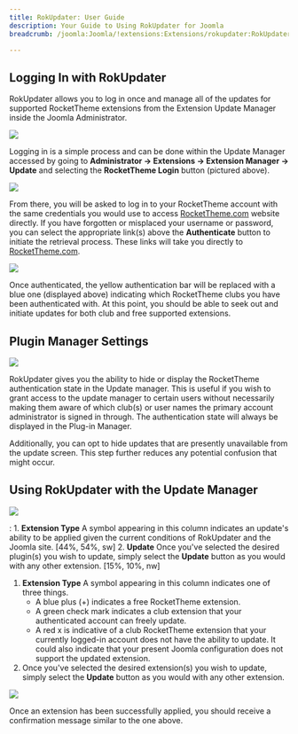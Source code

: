 ```yaml
---
title: RokUpdater: User Guide
description: Your Guide to Using RokUpdater for Joomla
breadcrumb: /joomla:Joomla/!extensions:Extensions/rokupdater:RokUpdater

---
```


Logging In with RokUpdater
-----
RokUpdater allows you to log in once and manage all of the updates for supported RocketTheme extensions from the Extension Update Manager inside the Joomla Administrator.

![][login_1]

Logging in is a simple process and can be done within the Update Manager accessed by going to **Administrator -> Extensions -> Extension Manager -> Update** and selecting the **RocketTheme Login** button (pictured above).

![][login_2]

From there, you will be asked to log in to your RocketTheme account with the same credentials you would use to access [RocketTheme.com][rockettheme] website directly. If you have forgotten or misplaced your username or password, you can select the appropriate link(s) above the **Authenticate** button to initiate the retrieval process. These links will take you directly to [RocketTheme.com][rockettheme].

![][login_3]

Once authenticated, the yellow authentication bar will be replaced with a blue one (displayed above) indicating which RocketTheme clubs you have been authenticated with. At this point, you should be able to seek out and initiate updates for both club and free supported extensions.

Plugin Manager Settings
-----
![][rokupdater_plugin_manager_1]

RokUpdater gives you the ability to hide or display the RocketTheme authentication state in the Update manager. This is useful if you wish to grant access to the update manager to certain users without necessarily making them aware of which club(s) or user names the primary account administrator is signed in through. The authentication state will always be displayed in the Plug-in Manager.

Additionally, you can opt to hide updates that are presently unavailable from the update screen. This step further reduces any potential confusion that might occur.

Using RokUpdater with the Update Manager
-----
![][rokupdater_update_manager_1]

:   1. **Extension Type** A symbol appearing in this column indicates an update's ability to be applied given the current conditions of RokUpdater and the Joomla site. [44%, 54%, sw]
    2. **Update** Once you've selected the desired plugin(s) you wish to update, simply select the **Update** button as you would with any other extension. [15%, 10%, nw]

1. **Extension Type** A symbol appearing in this column indicates one of three things.
	* A blue plus (+) indicates a free RocketTheme extension. 
	* A green check mark indicates a club extension that your authenticated account can freely update. 
	* A red x is indicative of a club RocketTheme extension that your currently logged-in account does not have the ability to update. It could also indicate that your present Joomla configuration does not support the updated extension.
2. Once you've selected the desired extension(s) you wish to update, simply select the **Update** button as you would with any other extension.

![][rokupdater_update_manager_2]

Once an extension has been successfully applied, you should receive a confirmation message similar to the one above.

[login_1]: assets/rokupdater_login_1.jpg
[login_2]: assets/rokupdater_login_2.jpeg
[login_3]: assets/rokupdater_login_3.jpeg
[rokupdater_plugin_manager_1]: assets/rokupdater_plugin_manager_1.jpeg
[rokupdater_update_manager_1]: assets/rokupdater_update_manager_1.jpeg
[rokupdater_update_manager_2]: assets/rokupdater_update_manager_2.jpeg
[rokupdater-download]: http://rockettheme.com
[rockettheme]: http://rockettheme.com
